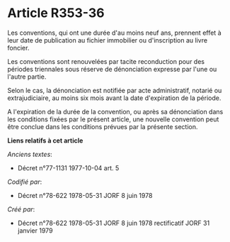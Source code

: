 # Article R353-36

Les conventions, qui ont une durée d'au moins neuf ans, prennent effet à leur date de publication au fichier immobilier ou
d'inscription au livre foncier.

Les conventions sont renouvelées par tacite reconduction pour des périodes triennales sous réserve de dénonciation expresse
par l'une ou l'autre partie.

Selon le cas, la dénonciation est notifiée par acte administratif, notarié ou extrajudiciaire, au moins six mois avant la
date d'expiration de la période.

A l'expiration de la durée de la convention, ou après sa dénonciation dans les conditions fixées par le présent article, une
nouvelle convention peut être conclue dans les conditions prévues par la présente section.

**Liens relatifs à cet article**

_Anciens textes_:

  - Décret n°77-1131 1977-10-04 art. 5

_Codifié par_:

  - Décret n°78-622 1978-05-31 JORF 8 juin 1978

_Créé par_:

  - Décret n°78-622 1978-05-31 JORF 8 juin 1978 rectificatif JORF 31 janvier 1979
